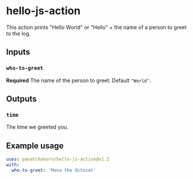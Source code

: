 # hello-js-action

This action prints "Hello World" or "Hello" + the name of a person to greet to the log.

## Inputs

### `who-to-greet`

**Required** The name of the person to greet. Default `"World"`.

## Outputs

### `time`

The time we greeted you.

## Example usage

```yaml
uses: panatchakorn/hello-js-action@v1.2
with:
  who-to-greet: 'Mona the Octocat'
```
